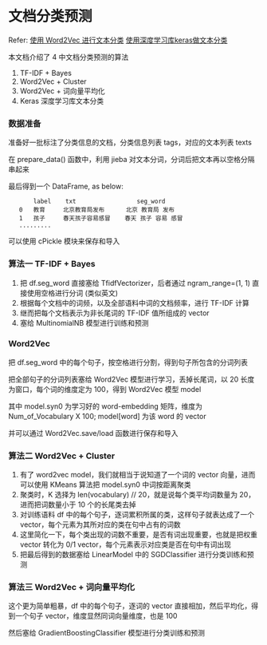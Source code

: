 文档分类预测
==================

Refer: [使用 Word2Vec 进行文本分类](http://xccds1977.blogspot.sg/2015/05/word2vec.html) [使用深度学习库keras做文本分类](http://xccds1977.blogspot.sg/2015/11/keras.html)

本文档介绍了 4 中文档分类预测的算法

1. TF-IDF + Bayes
2. Word2Vec + Cluster
3. Word2Vec + 词向量平均化
4. Keras 深度学习库文本分类

### 数据准备

准备好一批标注了分类信息的文档，分类信息列表 tags，对应的文本列表 texts

在 prepare_data() 函数中，利用 jieba 对文本分词，分词后把文本再以空格分隔串起来

最后得到一个 DataFrame, as below:
```
       label    txt                 seg_word
   0   教育     北京教育局发布      北京 教育局 发布
   1   孩子     春天孩子容易感冒    春天 孩子 容易 感冒
   .........
```
可以使用 cPickle 模块来保存和导入

### 算法一  TF-IDF + Bayes

1. 把 df.seg_word 直接塞给 TfidfVectorizer，后者通过 ngram_range=(1, 1) 直接使用空格进行分词 (类似英文)
2. 根据每个文档中的词频，以及全部语料中词的文档频率，进行 TF-IDF 计算
3. 继而把每个文档表示为非长尾词的 TF-IDF 值所组成的 vector
4. 塞给 MultinomialNB 模型进行训练和预测

### Word2Vec

把 df.seg_word 中的每个句子，按空格进行分割，得到句子所包含的分词列表

把全部句子的分词列表塞给 Word2Vec 模型进行学习，丢掉长尾词，以 20 长度为窗口，每个词的维度定为 100，得到 Word2Vec 模型 model

其中 model.syn0 为学习好的 word-embedding 矩阵，维度为 Num_of_Vocabulary X 100; model[word] 为该 word 的 vector

并可以通过 Word2Vec.save/load 函数进行保存和导入

### 算法二  Word2Vec + Cluster

1. 有了 word2vec model，我们就相当于说知道了一个词的 vector 向量，进而可以使用 KMeans 算法把 model.syn0 中词按距离聚类
2. 聚类时，K 选择为 len(vocabulary) // 20，就是说每个类平均词数量为 20，进而把词数量小于 10 个的长尾类去掉
3. 对训练语料 df 中的每个句子，逐词累积所属的类，这样句子就表达成了一个 vector，每个元素为其所对应的类在句中占有的词数
4. 这里简化一下，每个类出现的词数不重要，是否有词出现重要，也就是把权重 vector 转化为 0/1 vector，每个元素表示对应类是否在句中有词出现
5. 把最后得到的数据塞给 LinearModel 中的 SGDClassifier 进行分类训练和预测

### 算法三  Word2Vec + 词向量平均化

这个更为简单粗暴，df 中的每个句子，逐词的 vector 直接相加，然后平均化，得到一个句子 vector，维度显然同词向量维度，也是 100

然后塞给 GradientBoostingClassifier 模型进行分类训练和预测
